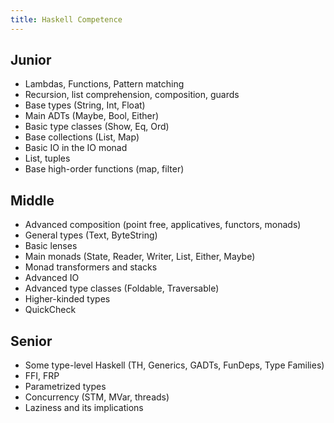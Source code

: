 ```yaml
---
title: Haskell Competence
---
```


## Junior

- Lambdas, Functions, Pattern matching
- Recursion, list comprehension, composition, guards
- Base types (String, Int, Float)
- Main ADTs (Maybe, Bool, Either)
- Basic type classes (Show, Eq, Ord)
- Base collections (List, Map)
- Basic IO in the IO monad
- List, tuples
- Base high-order functions (map, filter)

## Middle

- Advanced composition (point free, applicatives, functors, monads)
- General types (Text, ByteString)
- Basic lenses
- Main monads (State, Reader, Writer, List, Either, Maybe)
- Monad transformers and stacks
- Advanced IO
- Advanced type classes (Foldable, Traversable)
- Higher-kinded types
- QuickCheck

## Senior

- Some type-level Haskell (TH, Generics, GADTs, FunDeps, Type Families)
- FFI, FRP
- Parametrized types
- Concurrency (STM, MVar, threads)
- Laziness and its implications
